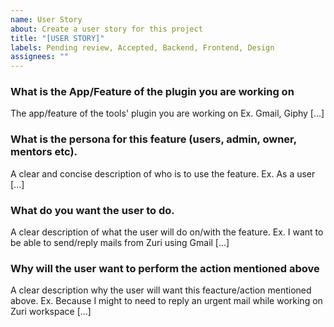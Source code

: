```yaml
---
name: User Story
about: Create a user story for this project
title: "[USER STORY]"
labels: Pending review, Accepted, Backend, Frontend, Design
assignees: ""
---
```


### What is the App/Feature of the plugin you are working on

The app/feature of the tools' plugin you are working on Ex. Gmail, Giphy [...]

### What is the persona for this feature (users, admin, owner, mentors etc).

A clear and concise description of who is to use the feature. Ex. As a user [...]

### What do you want the user to do.

A clear description of what the user will do on/with the feature. Ex. I want to be able to send/reply mails from Zuri using Gmail [...]

### Why will the user want to perform the action mentioned above

A clear description why the user will want this feacture/action mentioned above. Ex. Because I might to need to reply an urgent mail while working on Zuri workspace [...]
